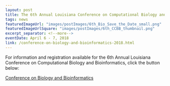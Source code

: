 ```yaml
---
layout: post
title: The 6th Annual Louisiana Conference on Computational Biology and Bioinformatics
tags: news
featuredImageUrl: "images/postImages/6th_Bio_Save_the_Date_small.png"
featuredImageUrlSquare: "images/postImages/6th_CCBB_thumbnail.png"
excerpt_separator: <!--more-->
eventDate: April 6 - 7, 2018
link: /conference-on-biology-and-bioinformatics-2018.html
---
```

<p>For information and registration available for the 6th Annual Louisiana Conference on Computational Biology and Bioinformatics<!--more-->, click the button below:</p>
  <a class="button" href="{{ "/conference-on-biology-and-bioinformatics.html" | relative_url }}">Conference on Biology and Bioinformatics</a>
